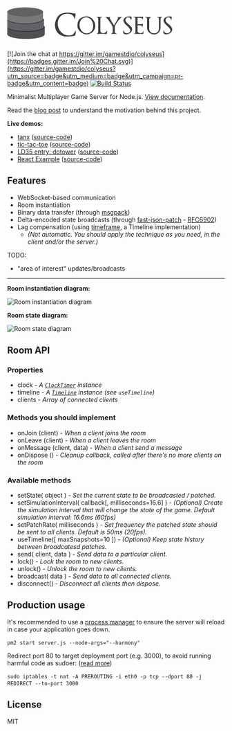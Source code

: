 # ![colyseus](examples/logo.png?raw=true)

[![Join the chat at https://gitter.im/gamestdio/colyseus](https://badges.gitter.im/Join%20Chat.svg)](https://gitter.im/gamestdio/colyseus?utm_source=badge&utm_medium=badge&utm_campaign=pr-badge&utm_content=badge)
[![Build Status](https://secure.travis-ci.org/gamestdio/colyseus.png?branch=master)](http://travis-ci.org/gamestdio/colyseus)

Minimalist Multiplayer Game Server for Node.js. [View documentation](http://gamestd.io/colyseus/docs).

Read the [blog post](https://medium.com/@endel/colyseus-minimalistic-mmo-game-server-for-node-js-a29fe1cebbfe) to understand the motivation behind this project.

**Live demos:**

- [tanx](https://playcanvas.com/project/367035/overview/tanxcolyseus) ([source-code](https://github.com/endel/tanx))
- [tic-tac-toe](https://tictactoe-colyseus.herokuapp.com) ([source-code](https://github.com/endel/tic-tac-toe))
- [LD35 entry: dotower](http://ludumdare.com/compo/ludum-dare-35/?action=preview&uid=50958) ([source-code](https://github.com/endel/LD35))
- [React Example](https://colyseus-react-example.herokuapp.com) ([source-code](https://github.com/endel/colyseus-react-example))

## Features

- WebSocket-based communication
- Room instantiation
- Binary data transfer (through [msgpack](http://msgpack.org))
- Delta-encoded state broadcasts (through [fast-json-patch](https://github.com/Starcounter-Jack/JSON-Patch/) - [RFC6902](http://tools.ietf.org/html/rfc6902))
- Lag compensation (using [timeframe](http://github.com/gamestdio/timeframe), a
  Timeline implementation)
  - _(Not automatic. You should apply the technique as you need, in the client and/or the server.)_

TODO:

- "area of interest" updates/broadcasts

---

**Room instantiation diagram:**

![Room instantiation diagram](http://www.gliffy.com/go/publish/image/10069321/L.png)

**Room state diagram:**

![Room state diagram](http://www.gliffy.com/go/publish/image/10069469/L.png)

## Room API

### Properties

- clock - *A [`ClockTimer`](https://github.com/gamestdio/clock-timer.js) instance*
- timeline - *A [`Timeline`](https://github.com/gamestdio/timeframe) instance (see `useTimeline`)*
- clients - *Array of connected clients*

### Methods you should implement

- onJoin (client) - *When a client joins the room*
- onLeave (client) - *When a client leaves the room*
- onMessage (client, data) - *When a client send a message*
- onDispose () - *Cleanup callback, called after there's no more clients on the room*

### Available methods

- setState( object ) - *Set the current state to be broadcasted / patched.*
- setSimulationInterval( callback[, milliseconds=16.6] ) - *(Optional) Create the simulation interval that will change the state of the game. Default simulation interval: 16.6ms (60fps)*
- setPatchRate( milliseconds ) - *Set frequency the patched state should be sent to all clients. Default is 50ms (20fps).*
- useTimeline([ maxSnapshots=10 ]) - *(Optional) Keep state history between broadcatesd patches.*
- send( client, data ) - *Send data to a particular client.*
- lock() - *Lock the room to new clients.*
- unlock() - *Unlock the room to new clients.*
- broadcast( data ) - *Send data to all connected clients.*
- disconnect() - *Disconnect all clients then dispose.*

## Production usage

It's recommended to use a [process manager](https://github.com/Unitech/pm2) to ensure the server will reload in
case your application goes down.

```
pm2 start server.js --node-args="--harmony"
```

Redirect port 80 to target deployment port (e.g. 3000), to avoid running harmful
code as sudoer: ([read more](http://stackoverflow.com/a/16573737/892698))

```
sudo iptables -t nat -A PREROUTING -i eth0 -p tcp --dport 80 -j REDIRECT --to-port 3000
```

## License

MIT
